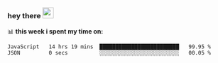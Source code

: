 ### hey there <img src="https://media.giphy.com/media/hvRJCLFzcasrR4ia7z/giphy.gif" width="25px">



📊 **this week i spent my time on:**

<!--START_SECTION:waka-->

```text
JavaScript   14 hrs 19 mins  █████████████████████████   99.95 %
JSON         0 secs          ░░░░░░░░░░░░░░░░░░░░░░░░░   00.05 %
```

<!--END_SECTION:waka-->


